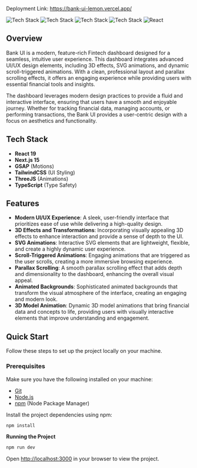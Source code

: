 Deployment Link: https://bank-ui-lemon.vercel.app/

![Tech Stack](https://img.shields.io/badge/-Three.js-black?style=for-the-badge&logoColor=white&logo=three.js&color=000000)
![Tech Stack](https://img.shields.io/badge/-GSAP-black?style=for-the-badge&logoColor=white&logo=green-sock&color=000000)
![Tech Stack](https://img.shields.io/badge/-Next_JS-black?style=for-the-badge&logoColor=white&logo=nextdotjs&color=000000)
![Tech Stack](https://img.shields.io/badge/-Tailwind_CSS-black?style=for-the-badge&logoColor=white&logo=tailwindcss&color=06B6D4)
![React](https://img.shields.io/badge/-React-black?style=for-the-badge&logo=react&logoColor=61DAFB&color=000000)

## Overview

Bank UI is a modern, feature-rich Fintech dashboard designed for a seamless, intuitive user experience. This dashboard integrates advanced UI/UX design elements, including 3D effects, SVG animations, and dynamic scroll-triggered animations. With a clean, professional layout and parallax scrolling effects, it offers an engaging experience while providing users with essential financial tools and insights.

The dashboard leverages modern design practices to provide a fluid and interactive interface, ensuring that users have a smooth and enjoyable journey. Whether for tracking financial data, managing accounts, or performing transactions, the Bank UI provides a user-centric design with a focus on aesthetics and functionality.

## Tech Stack

- **React 19**
- **Next.js 15**
- **GSAP** (Motions)
- **TailwindCSS** (UI Styling)
- **ThreeJS** (Animations)
- **TypeScript** (Type Safety)

## Features

- **Modern UI/UX Experience**: A sleek, user-friendly interface that prioritizes ease of use while delivering a high-quality design.
- **3D Effects and Transformations**: Incorporating visually appealing 3D effects to enhance interaction and provide a sense of depth to the UI.
- **SVG Animations**: Interactive SVG elements that are lightweight, flexible, and create a highly dynamic user experience.
-  **Scroll-Triggered Animations**: Engaging animations that are triggered as the user scrolls, creating a more immersive browsing experience.
-  **Parallax Scrolling**: A smooth parallax scrolling effect that adds depth and dimensionality to the dashboard, enhancing the overall visual appeal.
- **Animated Backgrounds**: Sophisticated animated backgrounds that transform the visual atmosphere of the interface, creating an engaging and modern look.
- **3D Model Animation**: Dynamic 3D model animations that bring financial data and concepts to life, providing users with visually interactive elements that improve understanding and engagement.


## Quick Start

Follow these steps to set up the project locally on your machine.

### Prerequisites

Make sure you have the following installed on your machine:

- [Git](https://git-scm.com/)
- [Node.js](https://nodejs.org/en)
- [npm](https://www.npmjs.com/) (Node Package Manager)

Install the project dependencies using npm:

```bash
npm install
```

  **Running the Project**

```bash
npm run dev
```

  <p class="text-lg text-gray-700">Open <a href="http://localhost:3000" class="text-blue-600">http://localhost:3000</a> in your browser to view the project.</p>
